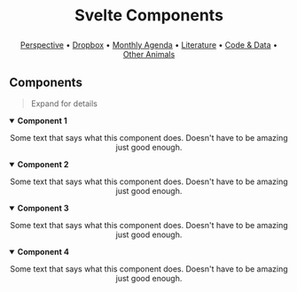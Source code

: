 <h1 align="center">
  <p>Svelte Components</p>
</h1>

<p align="center">
  <a href="https://docs.google.com/document/d/1LbYd3GpuVc3RHJjNKdX-tpS8K7UfwmgDJSfb_sWHdyc/edit">Perspective</a> •
  <a href="https://www.dropbox.com/sh/6qqok1j6ma9jl2w/AABv0H6nryZOvHbFt0CVCySya?dl=0">Dropbox</a> •
  <a href="https://docs.google.com/document/d/13n4-3t70HZsvDpl_a2F-aijfi6leenky4wJN7Z8dJkM/edit">Monthly Agenda</a> •
  <a href="https://github.com/Antonio-Leitao/CETI/tree/main/Literature">Literature</a> •
  <a href="https://github.com/Antonio-Leitao/CETI/tree/main/Code&Data">Code & Data</a> •
  <a href="https://github.com/earthspecies/library">Other Animals</a>
</p>

## Components

> Expand for details
<details open>
  <summary>
    <strong>Component 1</strong>
  </summary>
  <p align="center">
  Some text that says what this component does. Doesn't have to be amazing just good enough.
  </p>
</details>


<details open>
  <summary>
    <strong>Component 2</strong>
  </summary>
  <p align="center">
  Some text that says what this component does. Doesn't have to be amazing just good enough.
  </p>
</details>

<details open>
  <summary>
    <strong>Component 3</strong>
  </summary>
  <p align="center">
  Some text that says what this component does. Doesn't have to be amazing just good enough.
  </p>
</details>

<details open>
  <summary>
    <strong>Component 4</strong>
  </summary>
  <p align="center">
  Some text that says what this component does. Doesn't have to be amazing just good enough.
  </p>
</details>
